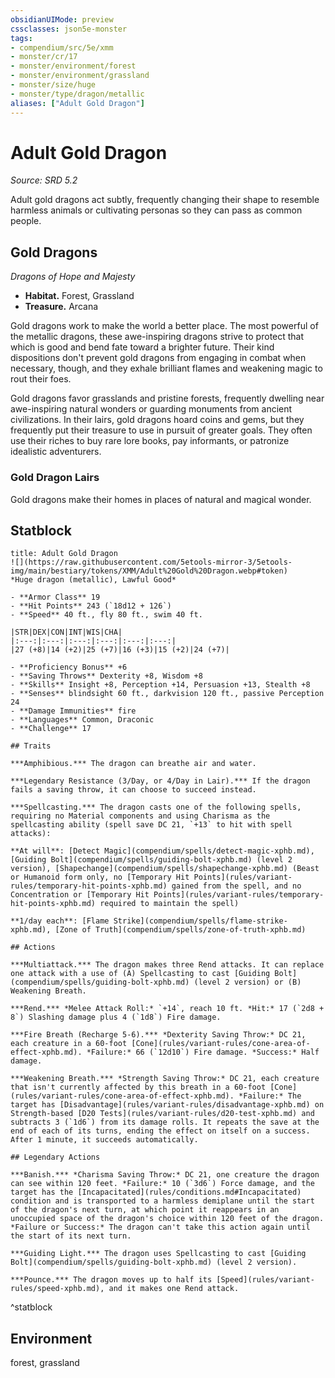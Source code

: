 ```yaml
---
obsidianUIMode: preview
cssclasses: json5e-monster
tags:
- compendium/src/5e/xmm
- monster/cr/17
- monster/environment/forest
- monster/environment/grassland
- monster/size/huge
- monster/type/dragon/metallic
aliases: ["Adult Gold Dragon"]
---
```

# Adult Gold Dragon
*Source: SRD 5.2*  

Adult gold dragons act subtly, frequently changing their shape to resemble harmless animals or cultivating personas so they can pass as common people.

## Gold Dragons

*Dragons of Hope and Majesty*

- **Habitat.** Forest, Grassland  
- **Treasure.** Arcana  

Gold dragons work to make the world a better place. The most powerful of the metallic dragons, these awe-inspiring dragons strive to protect that which is good and bend fate toward a brighter future. Their kind dispositions don't prevent gold dragons from engaging in combat when necessary, though, and they exhale brilliant flames and weakening magic to rout their foes.

Gold dragons favor grasslands and pristine forests, frequently dwelling near awe-inspiring natural wonders or guarding monuments from ancient civilizations. In their lairs, gold dragons hoard coins and gems, but they frequently put their treasure to use in pursuit of greater goals. They often use their riches to buy rare lore books, pay informants, or patronize idealistic adventurers.

### Gold Dragon Lairs

Gold dragons make their homes in places of natural and magical wonder.

## Statblock

```ad-statblock
title: Adult Gold Dragon
![](https://raw.githubusercontent.com/5etools-mirror-3/5etools-img/main/bestiary/tokens/XMM/Adult%20Gold%20Dragon.webp#token)
*Huge dragon (metallic), Lawful Good*

- **Armor Class** 19
- **Hit Points** 243 (`18d12 + 126`)
- **Speed** 40 ft., fly 80 ft., swim 40 ft.

|STR|DEX|CON|INT|WIS|CHA|
|:---:|:---:|:---:|:---:|:---:|:---:|
|27 (+8)|14 (+2)|25 (+7)|16 (+3)|15 (+2)|24 (+7)|

- **Proficiency Bonus** +6
- **Saving Throws** Dexterity +8, Wisdom +8
- **Skills** Insight +8, Perception +14, Persuasion +13, Stealth +8
- **Senses** blindsight 60 ft., darkvision 120 ft., passive Perception 24
- **Damage Immunities** fire
- **Languages** Common, Draconic
- **Challenge** 17

## Traits

***Amphibious.*** The dragon can breathe air and water.

***Legendary Resistance (3/Day, or 4/Day in Lair).*** If the dragon fails a saving throw, it can choose to succeed instead.

***Spellcasting.*** The dragon casts one of the following spells, requiring no Material components and using Charisma as the spellcasting ability (spell save DC 21, `+13` to hit with spell attacks):

**At will**: [Detect Magic](compendium/spells/detect-magic-xphb.md), [Guiding Bolt](compendium/spells/guiding-bolt-xphb.md) (level 2 version), [Shapechange](compendium/spells/shapechange-xphb.md) (Beast or Humanoid form only, no [Temporary Hit Points](rules/variant-rules/temporary-hit-points-xphb.md) gained from the spell, and no Concentration or [Temporary Hit Points](rules/variant-rules/temporary-hit-points-xphb.md) required to maintain the spell)

**1/day each**: [Flame Strike](compendium/spells/flame-strike-xphb.md), [Zone of Truth](compendium/spells/zone-of-truth-xphb.md)

## Actions

***Multiattack.*** The dragon makes three Rend attacks. It can replace one attack with a use of (A) Spellcasting to cast [Guiding Bolt](compendium/spells/guiding-bolt-xphb.md) (level 2 version) or (B) Weakening Breath.

***Rend.*** *Melee Attack Roll:* `+14`, reach 10 ft. *Hit:* 17 (`2d8 + 8`) Slashing damage plus 4 (`1d8`) Fire damage.

***Fire Breath (Recharge 5-6).*** *Dexterity Saving Throw:* DC 21, each creature in a 60-foot [Cone](rules/variant-rules/cone-area-of-effect-xphb.md). *Failure:* 66 (`12d10`) Fire damage. *Success:* Half damage.

***Weakening Breath.*** *Strength Saving Throw:* DC 21, each creature that isn't currently affected by this breath in a 60-foot [Cone](rules/variant-rules/cone-area-of-effect-xphb.md). *Failure:* The target has [Disadvantage](rules/variant-rules/disadvantage-xphb.md) on Strength-based [D20 Tests](rules/variant-rules/d20-test-xphb.md) and subtracts 3 (`1d6`) from its damage rolls. It repeats the save at the end of each of its turns, ending the effect on itself on a success. After 1 minute, it succeeds automatically.

## Legendary Actions

***Banish.*** *Charisma Saving Throw:* DC 21, one creature the dragon can see within 120 feet. *Failure:* 10 (`3d6`) Force damage, and the target has the [Incapacitated](rules/conditions.md#Incapacitated) condition and is transported to a harmless demiplane until the start of the dragon's next turn, at which point it reappears in an unoccupied space of the dragon's choice within 120 feet of the dragon. *Failure or Success:* The dragon can't take this action again until the start of its next turn.

***Guiding Light.*** The dragon uses Spellcasting to cast [Guiding Bolt](compendium/spells/guiding-bolt-xphb.md) (level 2 version).

***Pounce.*** The dragon moves up to half its [Speed](rules/variant-rules/speed-xphb.md), and it makes one Rend attack.
```
^statblock

## Environment

forest, grassland